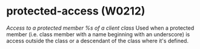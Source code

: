 # protected-access (W0212)

*Access to a protected member %s of a client class* Used when a
protected member (i.e. class member with a name beginning with an
underscore) is access outside the class or a descendant of the class
where it's defined.
